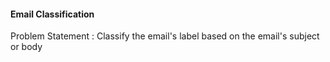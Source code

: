 #### Email Classification
Problem Statement : Classify the email's label based on the email's subject or body
